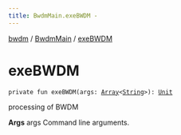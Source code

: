 ```yaml
---
title: BwdmMain.exeBWDM - 
---
```


[bwdm](../index.html) / [BwdmMain](index.html) / [exeBWDM](./exe-b-w-d-m.html)

# exeBWDM

`private fun exeBWDM(args: `[`Array`](https://kotlinlang.org/api/latest/jvm/stdlib/kotlin/-array/index.html)`<`[`String`](https://kotlinlang.org/api/latest/jvm/stdlib/kotlin/-string/index.html)`>): `[`Unit`](https://kotlinlang.org/api/latest/jvm/stdlib/kotlin/-unit/index.html)

processing of BWDM

**Args**
args Command line arguments.

